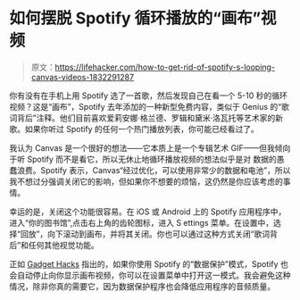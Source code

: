 # 如何摆脱 Spotify 循环播放的“画布”视频

> 原文：<https://lifehacker.com/how-to-get-rid-of-spotify-s-looping-canvas-videos-1832291287>

你有没有在手机上用 Spotify 选了一首歌，然后发现自己在看一个 5-10 秒的循环视频？这是“画布”，Spotify 去年添加的一种新型免费内容，类似于 Genius 的“歌词背后”注释。他们目前喜欢爱莉安娜·格兰德、罗辑和黛米·洛瓦托等艺术家的新歌。如果你听过 Spotify 的任何一个热门播放列表，你可能已经看过了。



我认为 Canvas 是一个很好的想法——它本质上是一个专辑艺术 GIF——但我倾向于听 Spotify 而不是看它，所以无休止地循环播放视频的想法似乎是对 数据的愚蠢浪费。Spotify 表示，Canvas“经过优化，可以使用非常少的数据和电池”，所以我不想过分强调关闭它的影响，但如果你不想要的烦恼，这仍然是你应该考虑的事情。

幸运的是，关闭这个功能很容易。在 iOS 或 Android 上的 Spotify 应用程序中，进入“你的图书馆”,点击右上角的齿轮图标，进入 S ettings 菜单。在设置中，选择“回放”，向下滚动到画布，并将其关闭。你也可以通过这种方式关闭“歌词背后”和任何其他视觉功能。

正如 [Gadget Hacks](https://smartphones.gadgethacks.com/how-to/disable-those-annoying-looping-videos-when-playing-songs-spotify-0193090/) 指出的，如果你使用 Spotify 的“数据保护”模式，Spotify 也会自动停止向你显示画布视频，你可以在设置菜单中打开这一模式。我会避免这种情况，除非你真的需要它，因为数据保护程序也会降低应用程序的音频质量。